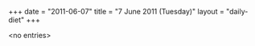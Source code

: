 +++
date = "2011-06-07"
title = "7 June 2011 (Tuesday)"
layout = "daily-diet"
+++

<p>&lt;no entries&gt;</p>